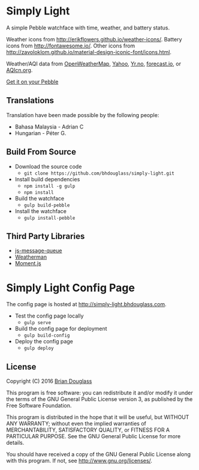 # Simply Light #

A simple Pebble watchface with time, weather, and battery status.

Weather icons from <http://erikflowers.github.io/weather-icons/>.
Battery icons from <http://fontawesome.io/>.
Other icons from <http://zavoloklom.github.io/material-design-iconic-font/icons.html>.

Weather/AQI data from
[OpenWeatherMap](http://openweathermap.org/),
[Yahoo](https://www.yahoo.com/?ilc=401),
[Yr.no](http://yr.no/),
[forecast.io](http://forecast.io/),
or [AQIcn.org](http://aqicn.org/).

[Get it on your Pebble](https://apps.getpebble.com/applications/5472c040c13ebf3ddf000045)

## Translations ##

Translation have been made possible by the following people:

* Bahasa Malaysia - Adrian C
* Hungarian - Péter G.

## Build From Source ##

* Download the source code
	* `git clone https://github.com/bhdouglass/simply-light.git`
* Install build dependencies
	* `npm install -g gulp`
	* `npm install`
* Build the watchface
	* `gulp build-pebble`
* Install the watchface
	* `gulp install-pebble`

## Third Party Libraries ##

* [js-message-queue](https://github.com/smallstoneapps/js-message-queue)
* [Weatherman](https://github.com/bhdouglass/weather-man)
* [Moment.js](http://momentjs.com/)

# Simply Light Config Page #

The config page is hosted at <http://simply-light.bhdouglass.com>.

* Test the config page locally
	* `gulp serve`
* Build the config page for deployment
	* `gulp build-config`
* Deploy the config page
	* `gulp deploy`

## License ##

Copyright (C) 2016 [Brian Douglass](http://bhdouglass.com/)

This program is free software: you can redistribute it and/or modify it under
the terms of the GNU General Public License version 3, as published by the Free
Software Foundation.

This program is distributed in the hope that it will be useful, but WITHOUT ANY
WARRANTY; without even the implied warranties of MERCHANTABILITY, SATISFACTORY
QUALITY, or FITNESS FOR A PARTICULAR PURPOSE.  See the GNU General Public
License for more details.

You should have received a copy of the GNU General Public License along with
this program.  If not, see <http://www.gnu.org/licenses/>.
